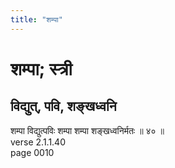 ```yaml
---
title: "शम्पा"
---
```


# शम्पा; स्त्री
## विद्युत्, पवि, शङ्खध्वनि
शम्पा विद्युत्पविः शम्पा शम्पा शङ्खध्वनिर्मतः ॥ ४० ॥<br />verse 2.1.1.40<br />page 0010

